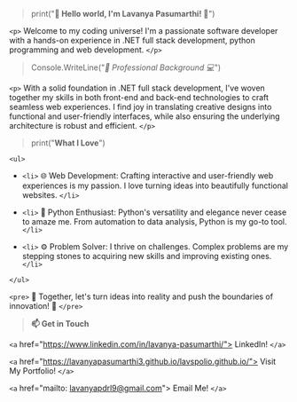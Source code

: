 > print("**👋 Hello world, I'm Lavanya Pasumarthi! 🚀**")

`<p>` Welcome to my coding universe! I'm a passionate software developer with a hands-on experience in .NET full stack development, python programming and web development. `</p>`

> Console.WriteLine("*💼 Professional Background 💻*")

`<p>` With a solid foundation in .NET full stack development, I've woven together my skills in both front-end and back-end technologies to craft seamless web experiences. I find joy in translating creative designs into functional and user-friendly interfaces, while also ensuring the underlying architecture is robust and efficient. `</p>`

> print("**What I Love**")

`<ul>`

- `<li>` 🌐 Web Development: Crafting interactive and user-friendly web experiences is my passion. I love turning ideas into beautifully functional websites. `</li>`

- `<li>` 🐍 Python Enthusiast: Python's versatility and elegance never cease to amaze me. From automation to data analysis, Python is my go-to tool. `</li>`

- `<li>` ⚙️ Problem Solver: I thrive on challenges. Complex problems are my stepping stones to acquiring new skills and improving existing ones. `</li>`

`</ul>`

`<pre>` 🌟 Together, let's turn ideas into reality and push the boundaries of innovation! 🚀 `</pre>`

> **📫 Get in Touch**

`<a` href="https://www.linkedin.com/in/lavanya-pasumarthi/"> LinkedIn! `</a>`

`<a` href="https://lavanyapasumarthi3.github.io/lavspolio.github.io/"> Visit My Portfolio! `</a>`

`<a` href="mailto: lavanyapdrl9@gmail.com"> Email Me! `</a>`

